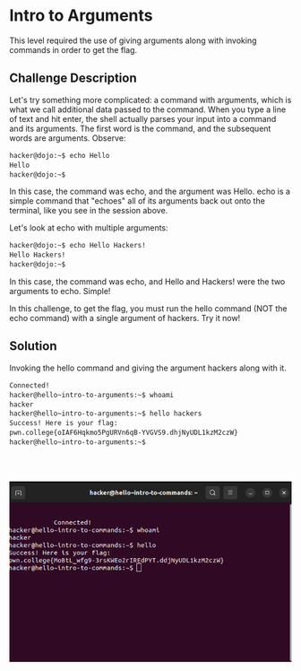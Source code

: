 # Intro to Arguments
This level required the use of giving arguments along with invoking commands in order to get the flag.

## Challenge Description
Let's try something more complicated: a command with arguments, which is what we call additional data passed to the command. When you type a line of text and hit enter, the shell actually parses your input into a command and its arguments. The first word is the command, and the subsequent words are arguments. Observe:

```bash
hacker@dojo:~$ echo Hello
Hello
hacker@dojo:~$
```

In this case, the command was echo, and the argument was Hello. echo is a simple command that "echoes" all of its arguments back out onto the terminal, like you see in the session above.

Let's look at echo with multiple arguments:

```bash
hacker@dojo:~$ echo Hello Hackers!
Hello Hackers!
hacker@dojo:~$
```

In this case, the command was echo, and Hello and Hackers! were the two arguments to echo. Simple!

In this challenge, to get the flag, you must run the hello command (NOT the echo command) with a single argument of hackers. Try it now!

## Solution

Invoking the hello command and giving the argument hackers along with it. 

 ```bash
Connected!
hacker@hello~intro-to-arguments:~$ whoami
hacker
hacker@hello~intro-to-arguments:~$ hello hackers
Success! Here is your flag:
pwn.college{oIAF6Hqkmo5PgURVn6qB-YVGVS9.dhjNyUDL1kzM2czW}
hacker@hello~intro-to-arguments:~$

```

<br>
<br>

![](https://github.com/adityachawla005/cryptonite_taskphase_Aditya/raw/main/hello%20Hackers/assets/1st.png)


